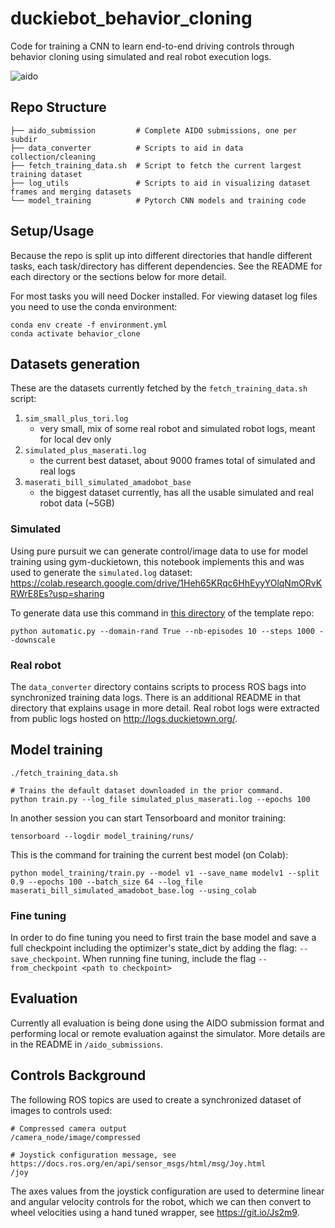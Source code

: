 # duckiebot_behavior_cloning

Code for training a CNN to learn end-to-end driving controls through behavior cloning using simulated and real robot execution logs.

![aido](https://user-images.githubusercontent.com/6401746/118901520-58570500-b8c8-11eb-9bff-6795ee6cd470.gif)

## Repo Structure
```
├── aido_submission         # Complete AIDO submissions, one per subdir
├── data_converter          # Scripts to aid in data collection/cleaning
├── fetch_training_data.sh  # Script to fetch the current largest training dataset
├── log_utils               # Scripts to aid in visualizing dataset frames and merging datasets
└── model_training          # Pytorch CNN models and training code
```

## Setup/Usage

Because the repo is split up into different directories that handle different tasks, each task/directory has different dependencies. See the README for each directory or the sections below for more detail.

For most tasks you will need Docker installed. For viewing dataset log files you need to use the conda environment:
```
conda env create -f environment.yml
conda activate behavior_clone
```

## Datasets generation

These are the datasets currently fetched by the `fetch_training_data.sh` script:
1. `sim_small_plus_tori.log`
    - very small, mix of some real robot and simulated robot logs, meant for local dev only
1. `simulated_plus_maserati.log`
    - the current best dataset, about 9000 frames total of simulated and real logs
1. `maserati_bill_simulated_amadobot_base`
    - the biggest dataset currently, has all the usable simulated and real robot data (~5GB)

### Simulated

Using pure pursuit we can generate control/image data to use for model training using gym-duckietown, this notebook implements this and was used to generate the `simulated.log` dataset:
https://colab.research.google.com/drive/1Heh65KRqc6HhEyyYOlqNmORvKRWrE8Es?usp=sharing

To generate data use this command in [this directory](https://github.com/duckietown/challenge-aido_LF-baseline-behavior-cloning/tree/master/duckieSchool/duckieGym) of the template repo:
```
python automatic.py --domain-rand True --nb-episodes 10 --steps 1000 --downscale
```

### Real robot

The `data_converter` directory contains scripts to process ROS bags into synchronized training data logs. There is an additional README in that directory that explains usage in more detail. Real robot logs were extracted from public logs hosted on http://logs.duckietown.org/.

## Model training

```
./fetch_training_data.sh

# Trains the default dataset downloaded in the prior command.
python train.py --log_file simulated_plus_maserati.log --epochs 100
```

In another session you can start Tensorboard and monitor training:
```
tensorboard --logdir model_training/runs/
```

This is the command for training the current best model (on Colab):
```
python model_training/train.py --model v1 --save_name modelv1 --split 0.9 --epochs 100 --batch_size 64 --log_file maserati_bill_simulated_amadobot_base.log --using_colab
```

### Fine tuning

In order to do fine tuning you need to first train the base model and save a full checkpoint including the optimizer's state_dict by adding the flag: `--save_checkpoint`. When running fine tuning, include the flag `--from_checkpoint <path to checkpoint>`

## Evaluation

Currently all evaluation is being done using the AIDO submission format and performing local or remote evaluation against the simulator. More details are in the README in `/aido_submissions`.

## Controls Background

The following ROS topics are used to create a synchronized dataset of images to controls used:
```
# Compressed camera output
/camera_node/image/compressed

# Joystick configuration message, see https://docs.ros.org/en/api/sensor_msgs/html/msg/Joy.html
/joy
```

The axes values from the joystick configuration are used to determine linear and angular velocity controls for the robot, which we can then convert to wheel velocities using a hand tuned wrapper, see https://git.io/Js2m9.

